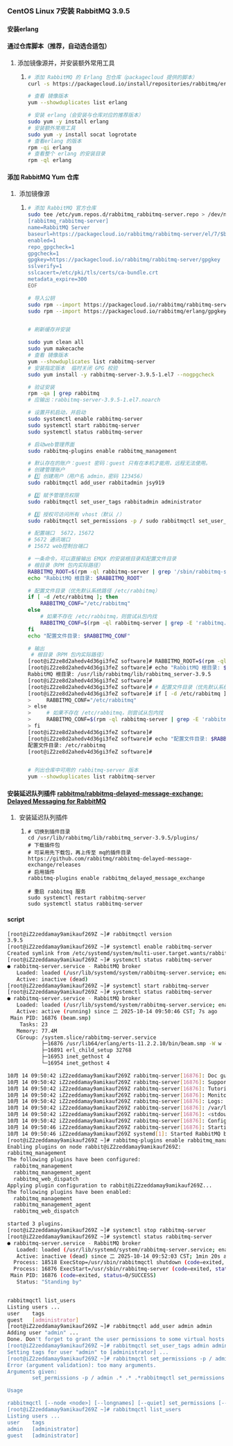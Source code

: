 ### CentOS Linux 7安装 RabbitMQ 3.9.5

#### 安装erlang

#### 通过仓库脚本（推荐，自动选合适包）

1. 添加镜像源并，并安装额外常用工具

   1. ```bash
      # 添加 RabbitMQ 的 Erlang 包仓库（packagecloud 提供的脚本）
      curl -s https://packagecloud.io/install/repositories/rabbitmq/erlang/script.rpm.sh | sudo bash
      
      # 查看 镜像版本
      yum --showduplicates list erlang
      
      # 安装 erlang（会安装与仓库对应的推荐版本）
      sudo yum -y install erlang
      # 安装额外常用工具
      sudo yum -y install socat logrotate
      # 查看erlang 的版本
      rpm -qi erlang
      # 查看整个 erlang 的安装目录 
      rpm -ql erlang
      
      ```

#### 添加 RabbitMQ Yum 仓库

1. ​	添加镜像源

   1. ```bash
      # 添加 RabbitMQ 官方仓库
      sudo tee /etc/yum.repos.d/rabbitmq_rabbitmq-server.repo > /dev/null <<'EOF'
      [rabbitmq_rabbitmq-server]
      name=RabbitMQ Server
      baseurl=https://packagecloud.io/rabbitmq/rabbitmq-server/el/7/$basearch
      enabled=1
      repo_gpgcheck=1
      gpgcheck=1
      gpgkey=https://packagecloud.io/rabbitmq/rabbitmq-server/gpgkey
      sslverify=1
      sslcacert=/etc/pki/tls/certs/ca-bundle.crt
      metadata_expire=300
      EOF
      
      # 导入公钥
      sudo rpm --import https://packagecloud.io/rabbitmq/rabbitmq-server/gpgkey
      sudo rpm --import https://packagecloud.io/rabbitmq/erlang/gpgkey
      
      
      # 刷新缓存并安装
      
      sudo yum clean all
      sudo yum makecache
      # 查看 镜像版本
      yum --showduplicates list rabbitmq-server
      # 安装指定版本  临时关闭 GPG 校验
      sudo yum install -y rabbitmq-server-3.9.5-1.el7 --nogpgcheck
      
      # 验证安装
      rpm -qa | grep rabbitmq
      # 应输出：rabbitmq-server-3.9.5-1.el7.noarch
      
      # 设置开机启动，并启动
      sudo systemctl enable rabbitmq-server
      sudo systemctl start rabbitmq-server
      sudo systemctl status rabbitmq-server
      
      # 启动web管理界面
      sudo rabbitmq-plugins enable rabbitmq_management
      
      # 默认存在的账户：guest 密码：guest 只有在本机才能用，远程无法使用。
      # 创建管理账户
      # 1️⃣ 创建用户（用户名 admin，密码 123456）
      sudo rabbitmqctl add_user rabbitadmin jsy919
      
      # 2️⃣ 赋予管理员权限
      sudo rabbitmqctl set_user_tags rabbitadmin administrator
      
      # 3️⃣ 授权可访问所有 vhost（默认 /）
      sudo rabbitmqctl set_permissions -p / sudo rabbitmqctl set_user_tags rabbitadmin administrator ".*" ".*" ".*"
      
      # 配置端口  5672，15672
      # 5672 通讯端口
      # 15672 web控制台端口
      
      # 一条命令，可以直接输出 EMQX 的安装根目录和配置文件目录
      # 根目录（RPM 包内实际路径）
      RABBITMQ_ROOT=$(rpm -ql rabbitmq-server | grep '/sbin/rabbitmq-server$' | head -n1 | xargs dirname | xargs dirname)
      echo "RabbitMQ 根目录: $RABBITMQ_ROOT"
      
      # 配置文件目录（优先默认系统路径 /etc/rabbitmq）
      if [ -d /etc/rabbitmq ]; then
          RABBITMQ_CONF="/etc/rabbitmq"
      else
          # 如果不存在 /etc/rabbitmq，则尝试从包内找
          RABBITMQ_CONF=$(rpm -ql rabbitmq-server | grep -E 'rabbitmq.config|rabbitmq.conf' | head -n1 | xargs dirname)
      fi
      echo "配置文件目录: $RABBITMQ_CONF"
      
      # 输出
       # 根目录（RPM 包内实际路径）
      [root@iZ2ze8d2ahedv4d36gi3feZ software]# RABBITMQ_ROOT=$(rpm -ql rabbitmq-server | grep '/sbin/rabbitmq-server$' | head -n1 | xargs dirname | xargs dirname)
      [root@iZ2ze8d2ahedv4d36gi3feZ software]# echo "RabbitMQ 根目录: $RABBITMQ_ROOT"
      RabbitMQ 根目录: /usr/lib/rabbitmq/lib/rabbitmq_server-3.9.5
      [root@iZ2ze8d2ahedv4d36gi3feZ software]# 
      [root@iZ2ze8d2ahedv4d36gi3feZ software]# # 配置文件目录（优先默认系统路径 /etc/rabbitmq）
      [root@iZ2ze8d2ahedv4d36gi3feZ software]# if [ -d /etc/rabbitmq ]; then
      >     RABBITMQ_CONF="/etc/rabbitmq"
      > else
      >     # 如果不存在 /etc/rabbitmq，则尝试从包内找
      >     RABBITMQ_CONF=$(rpm -ql rabbitmq-server | grep -E 'rabbitmq.config|rabbitmq.conf' | head -n1 | xargs dirname)
      > fi
      [root@iZ2ze8d2ahedv4d36gi3feZ software]# 
      [root@iZ2ze8d2ahedv4d36gi3feZ software]# echo "配置文件目录: $RABBITMQ_CONF"
      配置文件目录: /etc/rabbitmq
      [root@iZ2ze8d2ahedv4d36gi3feZ software]# 
      
      
      # 列出仓库中可用的 rabbitmq-server 版本
      yum --showduplicates list rabbitmq-server
      
      ```

#### 安装延迟队列插件  [rabbitmq/rabbitmq-delayed-message-exchange: Delayed Messaging for RabbitMQ](https://github.com/rabbitmq/rabbitmq-delayed-message-exchange)

1. ​	安装延迟队列插件

   1. ```
      # 切换到插件目录 
      cd /usr/lib/rabbitmq/lib/rabbitmq_server-3.9.5/plugins/
      # 下载插件包
      # 可采用先下载包，再上传至 mq的插件目录 
      https://github.com/rabbitmq/rabbitmq-delayed-message-exchange/releases
      # 启用插件
      rabbitmq-plugins enable rabbitmq_delayed_message_exchange
      
      # 重启 rabbitmq 服务
      sudo systemctl restart rabbitmq-server
      sudo systemctl status rabbitmq-server
      
      ```

      



































#### script

```bash
[root@iZ2zeddamay9amikauf269Z ~]# rabbitmqctl version
3.9.5
[root@iZ2zeddamay9amikauf269Z ~]# systemctl enable rabbitmq-server
Created symlink from /etc/systemd/system/multi-user.target.wants/rabbitmq-server.service to /usr/lib/systemd/system/rabbitmq-server.service.
[root@iZ2zeddamay9amikauf269Z ~]# systemctl status rabbitmq-server
● rabbitmq-server.service - RabbitMQ broker
   Loaded: loaded (/usr/lib/systemd/system/rabbitmq-server.service; enabled; vendor preset: disabled)
   Active: inactive (dead)
[root@iZ2zeddamay9amikauf269Z ~]# systemctl start rabbitmq-server
[root@iZ2zeddamay9amikauf269Z ~]# systemctl status rabbitmq-server
● rabbitmq-server.service - RabbitMQ broker
   Loaded: loaded (/usr/lib/systemd/system/rabbitmq-server.service; enabled; vendor preset: disabled)
   Active: active (running) since 二 2025-10-14 09:50:46 CST; 7s ago
 Main PID: 16876 (beam.smp)
    Tasks: 23
   Memory: 77.4M
   CGroup: /system.slice/rabbitmq-server.service
           ├─16876 /usr/lib64/erlang/erts-11.2.2.10/bin/beam.smp -W w -MBas ageffcbf -MHas ageffcbf -MBlmbcs 512 -MHlmbcs 512 -MMmcs 30 -P 1048576 -t 5000000 -stbt db -zdbbl 128000 -sbwt none -sbwtdcpu none -sbwtdio none -- -root /usr/lib64/erlang -progname erl -- -hom...
           ├─16891 erl_child_setup 32768
           ├─16953 inet_gethost 4
           └─16954 inet_gethost 4

10月 14 09:50:42 iZ2zeddamay9amikauf269Z rabbitmq-server[16876]: Doc guides:  https://rabbitmq.com/documentation.html
10月 14 09:50:42 iZ2zeddamay9amikauf269Z rabbitmq-server[16876]: Support:     https://rabbitmq.com/contact.html
10月 14 09:50:42 iZ2zeddamay9amikauf269Z rabbitmq-server[16876]: Tutorials:   https://rabbitmq.com/getstarted.html
10月 14 09:50:42 iZ2zeddamay9amikauf269Z rabbitmq-server[16876]: Monitoring:  https://rabbitmq.com/monitoring.html
10月 14 09:50:42 iZ2zeddamay9amikauf269Z rabbitmq-server[16876]: Logs: /var/log/rabbitmq/rabbit@iZ2zeddamay9amikauf269Z.log
10月 14 09:50:42 iZ2zeddamay9amikauf269Z rabbitmq-server[16876]: /var/log/rabbitmq/rabbit@iZ2zeddamay9amikauf269Z_upgrade.log
10月 14 09:50:42 iZ2zeddamay9amikauf269Z rabbitmq-server[16876]: <stdout>
10月 14 09:50:42 iZ2zeddamay9amikauf269Z rabbitmq-server[16876]: Config file(s): (none)
10月 14 09:50:46 iZ2zeddamay9amikauf269Z rabbitmq-server[16876]: Starting broker... completed with 0 plugins.
10月 14 09:50:46 iZ2zeddamay9amikauf269Z systemd[1]: Started RabbitMQ broker.
[root@iZ2zeddamay9amikauf269Z ~]# rabbitmq-plugins enable rabbitmq_management
Enabling plugins on node rabbit@iZ2zeddamay9amikauf269Z:
rabbitmq_management
The following plugins have been configured:
  rabbitmq_management
  rabbitmq_management_agent
  rabbitmq_web_dispatch
Applying plugin configuration to rabbit@iZ2zeddamay9amikauf269Z...
The following plugins have been enabled:
  rabbitmq_management
  rabbitmq_management_agent
  rabbitmq_web_dispatch

started 3 plugins.
[root@iZ2zeddamay9amikauf269Z ~]# systemctl stop rabbitmq-server
[root@iZ2zeddamay9amikauf269Z ~]# systemctl status rabbitmq-server
● rabbitmq-server.service - RabbitMQ broker
   Loaded: loaded (/usr/lib/systemd/system/rabbitmq-server.service; enabled; vendor preset: disabled)
   Active: inactive (dead) since 二 2025-10-14 09:52:03 CST; 1min 20s ago
  Process: 18518 ExecStop=/usr/sbin/rabbitmqctl shutdown (code=exited, status=0/SUCCESS)
  Process: 16876 ExecStart=/usr/sbin/rabbitmq-server (code=exited, status=0/SUCCESS)
 Main PID: 16876 (code=exited, status=0/SUCCESS)
   Status: "Standing by"


rabbitmqctl list_users
Listing users ...
user    tags
guest   [administrator]
[root@iZ2zeddamay9amikauf269Z ~]# rabbitmqctl add_user admin admin
Adding user "admin" ...
Done. Don't forget to grant the user permissions to some virtual hosts! See 'rabbitmqctl help set_permissions' to learn more.
[root@iZ2zeddamay9amikauf269Z ~]# rabbitmqctl set_user_tags admin administrator
Setting tags for user "admin" to [administrator] ...
[root@iZ2zeddamay9amikauf269Z ~]# rabbitmqctl set_permissions -p / admin ".*" ".*" ".*"rabbitmqctl set_permissions -p / admin ".*" ".*" ".*"
Error (argument validation): too many arguments.
Arguments given:
        set_permissions -p / admin .* .* .*rabbitmqctl set_permissions -p / admin .* .* .*

Usage

rabbitmqctl [--node <node>] [--longnames] [--quiet] set_permissions [--vhost <vhost>] <username> <conf> <write> <read>
[root@iZ2zeddamay9amikauf269Z ~]# rabbitmqctl list_users
Listing users ...
user    tags
admin   [administrator]
guest   [administrator]



```

